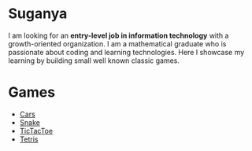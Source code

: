 # Suganya
I am looking for an **entry-level job in information technology** with a growth-oriented organization. I am a mathematical graduate who is passionate about coding and learning technologies. Here I showcase my learning by building small well known classic games.

# Games
* [Cars](https://github.com/Suganyapselvam1/Snake)
* [Snake](https://github.com/Suganyapselvam1/Snake)
* [TicTacToe](https://github.com/Suganyapselvam1/Snake)
* [Tetris](https://github.com/Suganyapselvam1/Snake)

